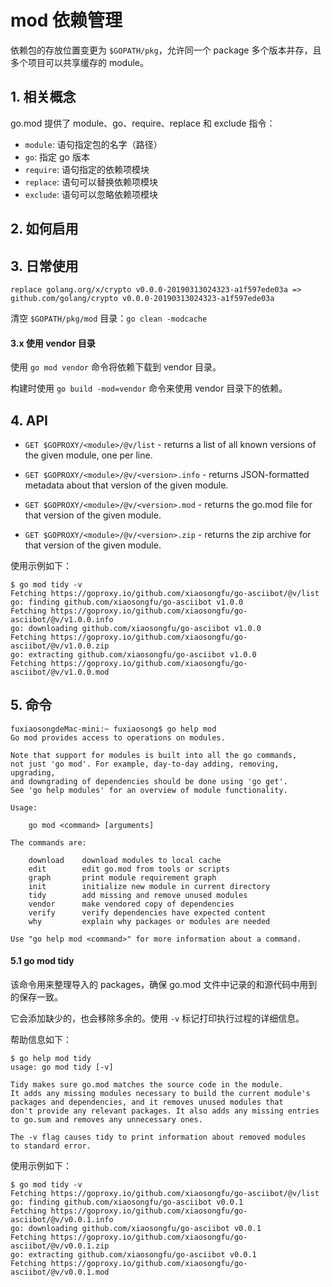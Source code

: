 # mod 依赖管理

依赖包的存放位置变更为 `$GOPATH/pkg`，允许同一个 package 多个版本并存，且多个项目可以共享缓存的 module。

## 1. 相关概念

go.mod 提供了 module、go、require、replace 和 exclude 指令：

* `module`: 语句指定包的名字（路径）
* `go`: 指定 go 版本
* `require`: 语句指定的依赖项模块
* `replace`: 语句可以替换依赖项模块
* `exclude`: 语句可以忽略依赖项模块

## 2. 如何启用


## 3. 日常使用


`replace golang.org/x/crypto v0.0.0-20190313024323-a1f597ede03a => github.com/golang/crypto v0.0.0-20190313024323-a1f597ede03a`


清空 `$GOPATH/pkg/mod` 目录：`go clean -modcache`


#### 3.x 使用 vendor 目录

使用 `go mod vendor` 命令将依赖下载到 vendor 目录。

构建时使用 `go build -mod=vendor` 命令来使用 vendor 目录下的依赖。


## 4. API

* `GET $GOPROXY/<module>/@v/list` - returns a list of all known versions of the given module, one per line.

* `GET $GOPROXY/<module>/@v/<version>.info` - returns JSON-formatted metadata about that version of the given module.

* `GET $GOPROXY/<module>/@v/<version>.mod` - returns the go.mod file for that version of the given module.

* `GET $GOPROXY/<module>/@v/<version>.zip` - returns the zip archive for that version of the given module.

使用示例如下：

```
$ go mod tidy -v
Fetching https://goproxy.io/github.com/xiaosongfu/go-asciibot/@v/list
go: finding github.com/xiaosongfu/go-asciibot v1.0.0
Fetching https://goproxy.io/github.com/xiaosongfu/go-asciibot/@v/v1.0.0.info
go: downloading github.com/xiaosongfu/go-asciibot v1.0.0
Fetching https://goproxy.io/github.com/xiaosongfu/go-asciibot/@v/v1.0.0.zip
go: extracting github.com/xiaosongfu/go-asciibot v1.0.0
Fetching https://goproxy.io/github.com/xiaosongfu/go-asciibot/@v/v1.0.0.mod
```

## 5. 命令

```
fuxiaosongdeMac-mini:~ fuxiaosong$ go help mod
Go mod provides access to operations on modules.

Note that support for modules is built into all the go commands,
not just 'go mod'. For example, day-to-day adding, removing, upgrading,
and downgrading of dependencies should be done using 'go get'.
See 'go help modules' for an overview of module functionality.

Usage:

	go mod <command> [arguments]

The commands are:

	download    download modules to local cache
	edit        edit go.mod from tools or scripts
	graph       print module requirement graph
	init        initialize new module in current directory
	tidy        add missing and remove unused modules
	vendor      make vendored copy of dependencies
	verify      verify dependencies have expected content
	why         explain why packages or modules are needed

Use "go help mod <command>" for more information about a command.
```

#### 5.1 go mod tidy

该命令用来整理导入的 packages，确保 go.mod 文件中记录的和源代码中用到的保存一致。

它会添加缺少的，也会移除多余的。使用 `-v` 标记打印执行过程的详细信息。

帮助信息如下：

```
$ go help mod tidy
usage: go mod tidy [-v]

Tidy makes sure go.mod matches the source code in the module.
It adds any missing modules necessary to build the current module's
packages and dependencies, and it removes unused modules that
don't provide any relevant packages. It also adds any missing entries
to go.sum and removes any unnecessary ones.

The -v flag causes tidy to print information about removed modules
to standard error.
```

使用示例如下：

```
$ go mod tidy -v
Fetching https://goproxy.io/github.com/xiaosongfu/go-asciibot/@v/list
go: finding github.com/xiaosongfu/go-asciibot v0.0.1
Fetching https://goproxy.io/github.com/xiaosongfu/go-asciibot/@v/v0.0.1.info
go: downloading github.com/xiaosongfu/go-asciibot v0.0.1
Fetching https://goproxy.io/github.com/xiaosongfu/go-asciibot/@v/v0.0.1.zip
go: extracting github.com/xiaosongfu/go-asciibot v0.0.1
Fetching https://goproxy.io/github.com/xiaosongfu/go-asciibot/@v/v0.0.1.mod
```